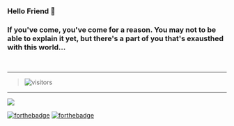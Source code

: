 ### Hello Friend 👋

### If you've come, you've come for a reason. You may not to be able to explain it yet, but there's a part of you that's exausthed with this world...
<br/>

---
> ![visitors](https://visitor-badge.glitch.me/badge?page_id=allsou.visitor-badge)
---
<a href="https://allansantos.dev"><img src="https://img.shields.io/static/v1?label=Site&message=allansantos.dev&logo=website&logoColor=white&color=blue&style=plastic"/></a>

[![forthebadge](https://forthebadge.com/images/badges/built-with-love.svg)](https://forthebadge.com) [![forthebadge](https://forthebadge.com/images/badges/its-not-a-lie-if-you-believe-it.svg)](https://forthebadge.com)
